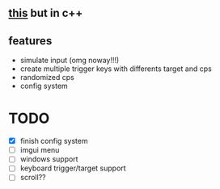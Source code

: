 ## [this](https://github.com/mezleca/elterpy) but in c++

## features
- simulate input (omg noway!!!)
- create multiple trigger keys with differents target and cps
- randomized cps
- config system

# TODO
- [x] finish config system
- [ ] imgui menu
- [ ] windows support
- [ ] keyboard trigger/target support
- [ ] scroll??